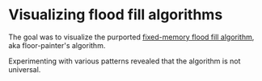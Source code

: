 # Visualizing flood fill algorithms

The goal was to visualize the purported [fixed-memory flood fill algorithm](https://en.wikipedia.org/wiki/Flood_fill#Pseudocode), aka floor-painter's algorithm.

Experimenting with various patterns revealed that the algorithm is not universal.
